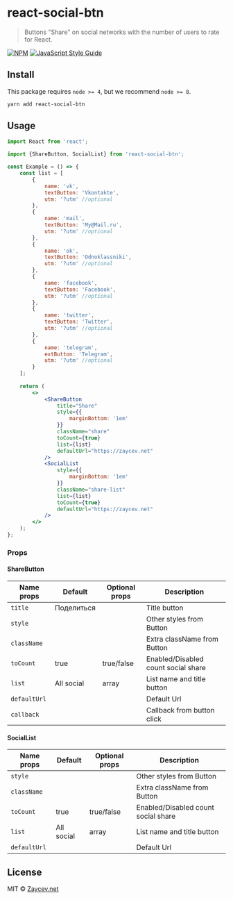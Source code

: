 # react-social-btn

> Buttons "Share" on social networks with the number of users to rate for React.

[![NPM](https://img.shields.io/npm/v/react-share.svg)](https://www.npmjs.com/package/react-share) [![JavaScript Style Guide](https://img.shields.io/badge/code_style-standard-brightgreen.svg)](https://standardjs.com)

## Install
This package requires `node >= 4`, but we recommend `node >= 8`.

```bash
yarn add react-social-btn
```

## Usage

```jsx
import React from 'react';

import {ShareButton, SocialList} from 'react-social-btn';

const Example = () => {
    const list = [
        {
            name: 'vk',
            textButton: 'Vkontakte',
            utm: '?utm' //optional
        },
        {
            name: 'mail',
            textButton: 'My@Mail.ru',
            utm: '?utm' //optional
        },
        {
            name: 'ok',
            textButton: 'Odnoklassniki',
            utm: '?utm' //optional
        },
        {
            name: 'facebook',
            textButton: 'Facebook',
            utm: '?utm' //optional
        },
        {
            name: 'twitter',
            textButton: 'Twitter',
            utm: '?utm' //optional
        },
        {
            name: 'telegram',
            extButton: 'Telegram',
            utm: '?utm' //optional
        }
    ];
 
    return (
        <>
            <ShareButton
                title="Share"
                style={{
                    marginBottom: '1em'
                }}
                className="share"
                toCount={true}
                list={list}
                defaultUrl="https://zaycev.net"
            />
            <SocialList
                style={{
                    marginBottom: '1em'
                }}
                className="share-list"
                list={list}
                toCount={true}
                defaultUrl="https://zaycev.net"
            />
        </>
    );
};
```

### Props

#### ShareButton

Name props | Default | Optional props | Description
--- | --- | --- | ---
`title` | Поделиться | | Title button
`style` | | | Other styles from Button
`className` | | | Extra className from Button
`toCount` | true | true/false | Enabled/Disabled count social share
`list` | All social | array |  List name and title button  
`defaultUrl` | | | Default Url
`callback` | | | Callback from button click

#### SocialList

Name props | Default | Optional props | Description
--- | --- | --- | ---
`style` | | | Other styles from Button
`className` | | | Extra className from Button
`toCount` | true | true/false | Enabled/Disabled count social share
`list` | All social | array |  List name and title button  
`defaultUrl` | | | Default Url

## License

MIT © [Zaycev.net](https://github.com/zaycev-net)
